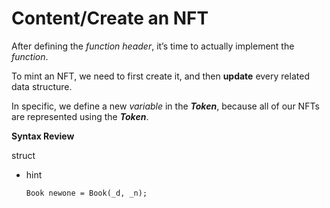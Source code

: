 # Content/Create an NFT

After defining the *function header*, it’s time to actually implement the *function*.

To mint an NFT, we need to first create it, and then **update** every related data structure. 

In specific, we define a new *variable* in the ***Token***, because all of our NFTs are represented using the ***Token***.

**Syntax Review**

struct

- hint
    
    ```solidity
    Book newone = Book(_d, _n);
    ```